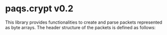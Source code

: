# paqs.crypt v0.2

This library provides functionalities to create and parse packets represented as byte arrays. The header structure of the packets is defined as follows:
